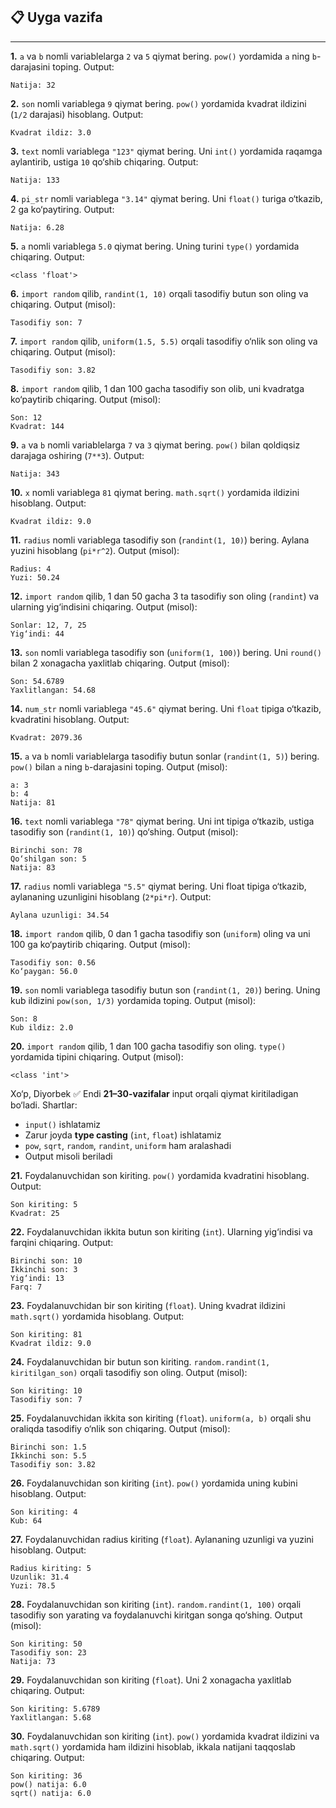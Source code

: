 ## 📋 Uyga vazifa

---

**1.** `a` va `b` nomli variablelarga `2` va `5` qiymat bering. `pow()` yordamida `a` ning `b`-darajasini toping.
Output:

```text
Natija: 32
```

**2.** `son` nomli variablega `9` qiymat bering. `pow()` yordamida kvadrat ildizini (`1/2` darajasi) hisoblang.
Output:

```text
Kvadrat ildiz: 3.0
```

**3.** `text` nomli variablega `"123"` qiymat bering. Uni `int()` yordamida raqamga aylantirib, ustiga `10` qo‘shib chiqaring.
Output:

```text
Natija: 133
```

**4.** `pi_str` nomli variablega `"3.14"` qiymat bering. Uni `float()` turiga o‘tkazib, 2 ga ko‘paytiring.
Output:

```text
Natija: 6.28
```

**5.** `a` nomli variablega `5.0` qiymat bering. Uning turini `type()` yordamida chiqaring.
Output:

```text
<class 'float'>
```

**6.** `import random` qilib, `randint(1, 10)` orqali tasodifiy butun son oling va chiqaring.
Output (misol):

```text
Tasodifiy son: 7
```

**7.** `import random` qilib, `uniform(1.5, 5.5)` orqali tasodifiy o‘nlik son oling va chiqaring.
Output (misol):

```text
Tasodifiy son: 3.82
```

**8.** `import random` qilib, 1 dan 100 gacha tasodifiy son olib, uni kvadratga ko‘paytirib chiqaring.
Output (misol):

```text
Son: 12
Kvadrat: 144
```

**9.** `a` va `b` nomli variablelarga `7` va `3` qiymat bering. `pow()` bilan qoldiqsiz darajaga oshiring (`7**3`).
Output:

```text
Natija: 343
```

**10.** `x` nomli variablega `81` qiymat bering. `math.sqrt()` yordamida ildizini hisoblang.
Output:

```text
Kvadrat ildiz: 9.0
```

**11.** `radius` nomli variablega tasodifiy son (`randint(1, 10)`) bering. Aylana yuzini hisoblang (`pi*r^2`).
Output (misol):

```text
Radius: 4
Yuzi: 50.24
```

**12.** `import random` qilib, 1 dan 50 gacha 3 ta tasodifiy son oling (`randint`) va ularning yig‘indisini chiqaring.
Output (misol):

```text
Sonlar: 12, 7, 25
Yig‘indi: 44
```

**13.** `son` nomli variablega tasodifiy son (`uniform(1, 100)`) bering. Uni `round()` bilan 2 xonagacha yaxlitlab chiqaring.
Output (misol):

```text
Son: 54.6789
Yaxlitlangan: 54.68
```

**14.** `num_str` nomli variablega `"45.6"` qiymat bering. Uni `float` tipiga o‘tkazib, kvadratini hisoblang.
Output:

```text
Kvadrat: 2079.36
```

**15.** `a` va `b` nomli variablelarga tasodifiy butun sonlar (`randint(1, 5)`) bering. `pow()` bilan `a` ning `b`-darajasini toping.
Output (misol):

```text
a: 3
b: 4
Natija: 81
```

**16.** `text` nomli variablega `"78"` qiymat bering. Uni int tipiga o‘tkazib, ustiga tasodifiy son (`randint(1, 10)`) qo‘shing.
Output (misol):

```text
Birinchi son: 78
Qo‘shilgan son: 5
Natija: 83
```

**17.** `radius` nomli variablega `"5.5"` qiymat bering. Uni float tipiga o‘tkazib, aylananing uzunligini hisoblang (`2*pi*r`).
Output:

```text
Aylana uzunligi: 34.54
```

**18.** `import random` qilib, 0 dan 1 gacha tasodifiy son (`uniform`) oling va uni 100 ga ko‘paytirib chiqaring.
Output (misol):

```text
Tasodifiy son: 0.56
Ko‘paygan: 56.0
```

**19.** `son` nomli variablega tasodifiy butun son (`randint(1, 20)`) bering. Uning kub ildizini `pow(son, 1/3)` yordamida toping.
Output (misol):

```text
Son: 8
Kub ildiz: 2.0
```

**20.** `import random` qilib, 1 dan 100 gacha tasodifiy son oling. `type()` yordamida tipini chiqaring.
Output (misol):

```text
<class 'int'>
```
Xo‘p, Diyorbek ✅
Endi **21–30-vazifalar** input orqali qiymat kiritiladigan bo‘ladi.
Shartlar:

* `input()` ishlatamiz
* Zarur joyda **type casting** (`int`, `float`) ishlatamiz
* `pow`, `sqrt`, `random`, `randint`, `uniform` ham aralashadi
* Output misoli beriladi

**21.** Foydalanuvchidan son kiriting. `pow()` yordamida kvadratini hisoblang.
Output:

```text
Son kiriting: 5
Kvadrat: 25
```

**22.** Foydalanuvchidan ikkita butun son kiriting (`int`). Ularning yig‘indisi va farqini chiqaring.
Output:

```text
Birinchi son: 10
Ikkinchi son: 3
Yig‘indi: 13
Farq: 7
```

**23.** Foydalanuvchidan bir son kiriting (`float`). Uning kvadrat ildizini `math.sqrt()` yordamida hisoblang.
Output:

```text
Son kiriting: 81
Kvadrat ildiz: 9.0
```

**24.** Foydalanuvchidan bir butun son kiriting. `random.randint(1, kiritilgan_son)` orqali tasodifiy son oling.
Output (misol):

```text
Son kiriting: 10
Tasodifiy son: 7
```

**25.** Foydalanuvchidan ikkita son kiriting (`float`). `uniform(a, b)` orqali shu oraliqda tasodifiy o‘nlik son chiqaring.
Output (misol):

```text
Birinchi son: 1.5
Ikkinchi son: 5.5
Tasodifiy son: 3.82
```

**26.** Foydalanuvchidan son kiriting (`int`). `pow()` yordamida uning kubini hisoblang.
Output:

```text
Son kiriting: 4
Kub: 64
```

**27.** Foydalanuvchidan radius kiriting (`float`). Aylananing uzunligi va yuzini hisoblang.
Output:

```text
Radius kiriting: 5
Uzunlik: 31.4
Yuzi: 78.5
```

**28.** Foydalanuvchidan son kiriting (`int`). `random.randint(1, 100)` orqali tasodifiy son yarating va foydalanuvchi kiritgan songa qo‘shing.
Output (misol):

```text
Son kiriting: 50
Tasodifiy son: 23
Natija: 73
```

**29.** Foydalanuvchidan son kiriting (`float`). Uni 2 xonagacha yaxlitlab chiqaring.
Output:

```text
Son kiriting: 5.6789
Yaxlitlangan: 5.68
```

**30.** Foydalanuvchidan son kiriting (`int`). `pow()` yordamida kvadrat ildizini va `math.sqrt()` yordamida ham ildizini hisoblab, ikkala natijani taqqoslab chiqaring.
Output:

```text
Son kiriting: 36
pow() natija: 6.0
sqrt() natija: 6.0
```
